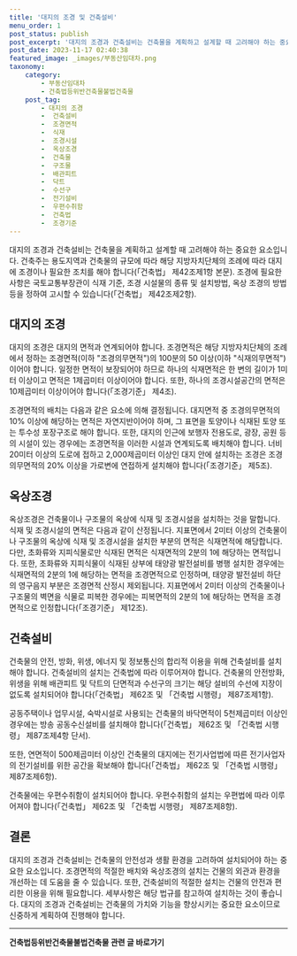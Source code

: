```yaml
---
title: '대지의 조경 및 건축설비'
menu_order: 1
post_status: publish
post_excerpt: '대지의 조경과 건축설비는 건축물을 계획하고 설계할 때 고려해야 하는 중요한 요소입니다. 건축주는 용도지역과 건축물의 규모에 따라 해당 지방자치단체의 조례에 따라 대지에 조경이나 필요한 조치를 해야 합니다  건축법  제42조제1항 본문 . 조경에 필요한 사항은 국토교통부장관이 식재 기준, 조경 시설물의 종류 및 설치방법, 옥상 조경의 방법 등을 정하여 고시할 수 있습니다  건축법  제42조제2항 .'
post_date: 2023-11-17 02:40:38
featured_image: _images/부동산임대차.png
taxonomy:
    category:
        - 부동산임대차
        - 건축법등위반건축물불법건축물
    post_tag:
        - 대지의 조경
        -  건축설비
        -  조경면적
        -  식재
        -  조경시설
        -  옥상조경
        -  건축물
        -  구조물
        -  배관피트
        -  닥트
        -  수선구
        -  전기설비
        -  우편수취함
        -  건축법
        -  조경기준
---
```



대지의 조경과 건축설비는 건축물을 계획하고 설계할 때 고려해야 하는 중요한 요소입니다. 건축주는 용도지역과 건축물의 규모에 따라 해당 지방자치단체의 조례에 따라 대지에 조경이나 필요한 조치를 해야 합니다(「건축법」 제42조제1항 본문). 조경에 필요한 사항은 국토교통부장관이 식재 기준, 조경 시설물의 종류 및 설치방법, 옥상 조경의 방법 등을 정하여 고시할 수 있습니다(「건축법」 제42조제2항).

## 대지의 조경

대지의 조경은 대지의 면적과 연계되어야 합니다. 조경면적은 해당 지방자치단체의 조례에서 정하는 조경면적(이하 "조경의무면적")의 100분의 50 이상(이하 "식재의무면적")이어야 합니다. 일정한 면적이 보장되어야 하므로 하나의 식재면적은 한 변의 길이가 1미터 이상이고 면적은 1제곱미터 이상이어야 합니다. 또한, 하나의 조경시설공간의 면적은 10제곱미터 이상이어야 합니다(「조경기준」 제4조).

조경면적의 배치는 다음과 같은 요소에 의해 결정됩니다. 대지면적 중 조경의무면적의 10% 이상에 해당하는 면적은 자연지반이어야 하며, 그 표면을 토양이나 식재된 토양 또는 투수성 포장구조로 해야 합니다. 또한, 대지의 인근에 보행자 전용도로, 광장, 공원 등의 시설이 있는 경우에는 조경면적을 이러한 시설과 연계되도록 배치해야 합니다. 너비 20미터 이상의 도로에 접하고 2,000제곱미터 이상인 대지 안에 설치하는 조경은 조경의무면적의 20% 이상을 가로변에 연접하게 설치해야 합니다(「조경기준」 제5조).

## 옥상조경

옥상조경은 건축물이나 구조물의 옥상에 식재 및 조경시설을 설치하는 것을 말합니다. 식재 및 조경시설의 면적은 다음과 같이 산정됩니다. 지표면에서 2미터 이상의 건축물이나 구조물의 옥상에 식재 및 조경시설을 설치한 부분의 면적은 식재면적에 해당합니다. 다만, 초화류와 지피식물로만 식재된 면적은 식재면적의 2분의 1에 해당하는 면적입니다. 또한, 초화류와 지피식물이 식재된 상부에 태양광 발전설비를 병행 설치한 경우에는 식재면적의 2분의 1에 해당하는 면적을 조경면적으로 인정하며, 태양광 발전설비 하단의 영구음지 부분은 조경면적 산정시 제외됩니다. 지표면에서 2미터 이상의 건축물이나 구조물의 벽면을 식물로 피복한 경우에는 피복면적의 2분의 1에 해당하는 면적을 조경면적으로 인정합니다(「조경기준」 제12조).

## 건축설비

건축물의 안전, 방화, 위생, 에너지 및 정보통신의 합리적 이용을 위해 건축설비를 설치해야 합니다. 건축설비의 설치는 건축법에 따라 이루어져야 합니다. 건축물의 안전방화, 위생을 위해 배관피트 및 닥트의 단면적과 수선구의 크기는 해당 설비의 수선에 지장이 없도록 설치되어야 합니다(「건축법」 제62조 및 「건축법 시행령」 제87조제1항).

공동주택이나 업무시설, 숙박시설로 사용되는 건축물의 바닥면적이 5천제곱미터 이상인 경우에는 방송 공동수신설비를 설치해야 합니다(「건축법」 제62조 및 「건축법 시행령」 제87조제4항 단서).

또한, 연면적이 500제곱미터 이상인 건축물의 대지에는 전기사업법에 따른 전기사업자의 전기설비를 위한 공간을 확보해야 합니다(「건축법」 제62조 및 「건축법 시행령」 제87조제6항).

건축물에는 우편수취함이 설치되어야 합니다. 우편수취함의 설치는 우편법에 따라 이루어져야 합니다(「건축법」 제62조 및 「건축법 시행령」 제87조제8항).

## 결론

대지의 조경과 건축설비는 건축물의 안전성과 생활 환경을 고려하여 설치되어야 하는 중요한 요소입니다. 조경면적의 적절한 배치와 옥상조경의 설치는 건물의 외관과 환경을 개선하는 데 도움을 줄 수 있습니다. 또한, 건축설비의 적절한 설치는 건물의 안전과 편리한 이용을 위해 필요합니다. 세부사항은 해당 법규를 참고하여 설치하는 것이 좋습니다. 대지의 조경과 건축설비는 건축물의 가치와 기능을 향상시키는 중요한 요소이므로 신중하게 계획하여 진행해야 합니다.
<!-- wp:separator -->
<hr class="wp-block-separator has-alpha-channel-opacity"/>
<!-- /wp:separator -->

<!-- wp:group {"backgroundColor":"base","layout":{"type":"constrained"}} -->
<div class="wp-block-group has-base-background-color has-background"><!-- wp:paragraph {"align":"center","fontSize":"medium"} -->
<p class="has-text-align-center has-large-font-size"><strong>건축법등위반건축물불법건축물 관련 글 바로가기</strong></p>
<!-- /wp:paragraph -->


<!-- wp:latest-posts
{"categories":[{"id":22567,"count":19,"description":"","link":"https://uknowlaw.com/category/%ea%b1%b4%ec%b6%95%eb%b2%95%eb%93%b1%ec%9c%84%eb%b0%98%ea%b1%b4%ec%b6%95%eb%ac%bc%eb%b6%88%eb%b2%95%ea%b1%b4%ec%b6%95%eb%ac%bc/","name":"건축법등위반건축물불법건축물","slug":"건축법등위반건축물불법건축물","taxonomy":"category","parent":0,"meta":[],"_links":{"self":[{"href":"https://uknowlaw.com/wp-json/wp/v2/categories/22567"}],"collection":[{"href":"https://uknowlaw.com/wp-json/wp/v2/categories"}],"about":[{"href":"https://uknowlaw.com/wp-json/wp/v2/taxonomies/category"}],"wp:post_type":[{"href":"https://uknowlaw.com/wp-json/wp/v2/posts?categories=22567"}],"curies":[{"name":"wp","href":"https://api.w.org/{rel}","templated":true}]}}],"postsToShow":100,"excerptLength":28,"postLayout":"grid","columns":2,"featuredImageAlign":"left","featuredImageSizeSlug":"large","fontSize":"small"} /--></div>
<!-- /wp:group -->